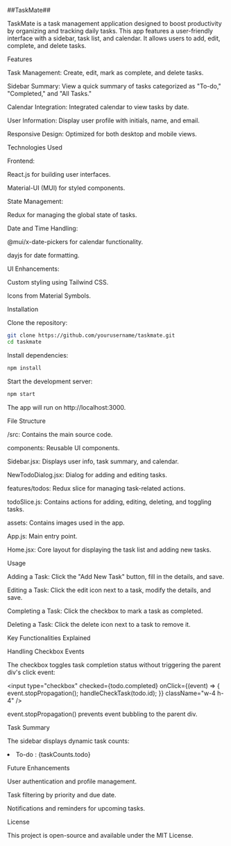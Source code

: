 ##TaskMate##

TaskMate is a task management application designed to boost productivity by organizing and tracking daily tasks. This app features a user-friendly interface with a sidebar, task list, and calendar. It allows users to add, edit, complete, and delete tasks.

Features

Task Management: Create, edit, mark as complete, and delete tasks.

Sidebar Summary: View a quick summary of tasks categorized as "To-do," "Completed," and "All Tasks."

Calendar Integration: Integrated calendar to view tasks by date.

User Information: Display user profile with initials, name, and email.

Responsive Design: Optimized for both desktop and mobile views.

Technologies Used

Frontend:

React.js for building user interfaces.

Material-UI (MUI) for styled components.

State Management:

Redux for managing the global state of tasks.

Date and Time Handling:

@mui/x-date-pickers for calendar functionality.

dayjs for date formatting.

UI Enhancements:

Custom styling using Tailwind CSS.

Icons from Material Symbols.

Installation

Clone the repository:

```bash
git clone https://github.com/yourusername/taskmate.git
cd taskmate
```

Install dependencies:
```bash
npm install
```

Start the development server:
```bash
npm start
```

The app will run on http://localhost:3000.

File Structure

/src: Contains the main source code.

components: Reusable UI components.

Sidebar.jsx: Displays user info, task summary, and calendar.

NewTodoDialog.jsx: Dialog for adding and editing tasks.

features/todos: Redux slice for managing task-related actions.

todoSlice.js: Contains actions for adding, editing, deleting, and toggling tasks.

assets: Contains images used in the app.

App.js: Main entry point.

Home.jsx: Core layout for displaying the task list and adding new tasks.

Usage

Adding a Task: Click the "Add New Task" button, fill in the details, and save.

Editing a Task: Click the edit icon next to a task, modify the details, and save.

Completing a Task: Click the checkbox to mark a task as completed.

Deleting a Task: Click the delete icon next to a task to remove it.

Key Functionalities Explained

Handling Checkbox Events

The checkbox toggles task completion status without triggering the parent div's click event:

<input
  type="checkbox"
  checked={todo.completed}
  onClick={(event) => {
    event.stopPropagation();
    handleCheckTask(todo.id);
  }}
  className="w-4 h-4"
/>

event.stopPropagation() prevents event bubbling to the parent div.

Task Summary

The sidebar displays dynamic task counts:

<li>
  <span>To-do :</span>
  <span>{taskCounts.todo}</span>
</li>

Future Enhancements

User authentication and profile management.

Task filtering by priority and due date.

Notifications and reminders for upcoming tasks.

License

This project is open-source and available under the MIT License.
